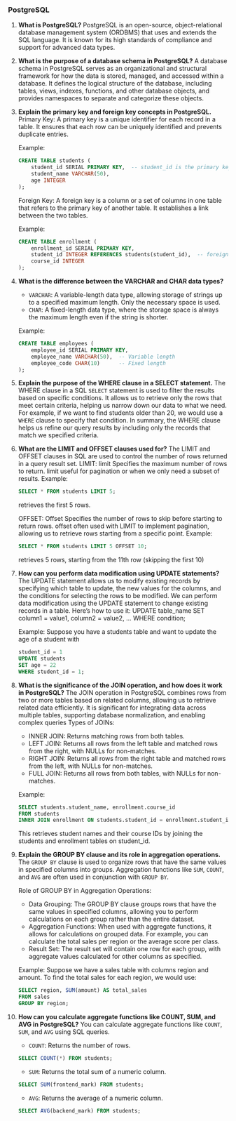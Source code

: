
### PostgreSQL 

1. **What is PostgreSQL?**
   PostgreSQL is an open-source, object-relational database management system (ORDBMS) that uses and extends the SQL language. It is known for its high standards of compliance and support for advanced data types.

2. **What is the purpose of a database schema in PostgreSQL?**
   A database schema in PostgreSQL serves as an organizational and structural framework for how the data is stored, managed, and accessed within a database. It defines the logical structure of the database, including tables, views, indexes, functions, and other database objects, and provides namespaces to separate and categorize these objects.

3. **Explain the primary key and foreign key concepts in PostgreSQL.**
   Primary Key: A primary key is a unique identifier for each record in a table. It ensures that each row can be uniquely identified and prevents duplicate entries.
   
   Example:
   ```sql
   CREATE TABLE students (
       student_id SERIAL PRIMARY KEY,  -- student_id is the primary key
       student_name VARCHAR(50),
       age INTEGER
   );
   ```

   Foreign Key: A foreign key is a column or a set of columns in one table that refers to the primary key of another table. It establishes a link between the two tables.

   Example:
   ```sql
   CREATE TABLE enrollment (
       enrollment_id SERIAL PRIMARY KEY,
       student_id INTEGER REFERENCES students(student_id),  -- foreign key referencing students table
       course_id INTEGER
   );
   ```

4. **What is the difference between the VARCHAR and CHAR data types?**
   - `VARCHAR`: A variable-length data type, allowing storage of strings up to a specified maximum length. Only the necessary space is used.
   - `CHAR`: A fixed-length data type, where the storage space is always the maximum length even if the string is shorter.

   Example:
   ```sql
   CREATE TABLE employees (
       employee_id SERIAL PRIMARY KEY,
       employee_name VARCHAR(50),  -- Variable length
       employee_code CHAR(10)      -- Fixed length
   );
   ```

5. **Explain the purpose of the WHERE clause in a SELECT statement.**
   The WHERE clause in a SQL `SELECT` statement is used to filter the results based on specific conditions. It allows us to retrieve only the rows that meet certain criteria, helping us narrow down our data to what we need. For example, if we want to find students older than 20, we would use a `WHERE` clause to specify that condition. In summary, the WHERE clause helps us refine our query results by including only the records that match we specified criteria.

6. **What are the LIMIT and OFFSET clauses used for?**
   The LIMIT and OFFSET clauses in SQL are used to control the number of rows returned in a query result set.
   LIMIT: 
   limit Specifies the maximum number of rows to return. limit useful for pagination or when we only need a subset of results. 
   Example: 
   ```sql
   SELECT * FROM students LIMIT 5;
   ``` 
   retrieves the first 5 rows.

   OFFSET:
   Offset Specifies the number of rows to skip before starting to return rows. offset often used with LIMIT to implement pagination, allowing us to retrieve rows starting from a specific point. 
   Example: 
   ```sql
   SELECT * FROM students LIMIT 5 OFFSET 10; 
   ```
   retrieves 5 rows, starting from the 11th row (skipping the first 10)


7. **How can you perform data modification using UPDATE statements?**
   The UPDATE statement allows us to modify existing records by specifying which table to update, the new values for the columns, and the conditions for selecting the rows to be modified.
   We can perform data modification using the UPDATE statement to change existing records in a table. Here’s how to use it:
   UPDATE table_name
   SET column1 = value1, column2 = value2, ...
   WHERE condition;

   Example: Suppose you have a students table and want to update the age of a student with 
   ```sql
   student_id = 1
   UPDATE students
   SET age = 22
   WHERE student_id = 1;
   ```

8. **What is the significance of the JOIN operation, and how does it work in PostgreSQL?**
   The JOIN operation in PostgreSQL combines rows from two or more tables based on related columns, allowing us to retrieve related data efficiently. It is significant for integrating data across multiple tables, supporting database normalization, and enabling complex queries
   Types of JOINs:
   - INNER JOIN: Returns matching rows from both tables.
   - LEFT JOIN: Returns all rows from the left table and matched rows from the right, with NULLs for non-matches.
   - RIGHT JOIN: Returns all rows from the right table and matched rows from the left, with NULLs for non-matches.
   - FULL JOIN: Returns all rows from both tables, with NULLs for non-matches.

   Example:
   ```sql
   SELECT students.student_name, enrollment.course_id
   FROM students
   INNER JOIN enrollment ON students.student_id = enrollment.student_id;
   ```
   This retrieves student names and their course IDs by joining the students and enrollment tables on student_id.


9. **Explain the GROUP BY clause and its role in aggregation operations.**
   The `GROUP BY` clause is used to organize rows that have the same values in specified columns into groups. Aggregation functions like `SUM`, `COUNT`, and `AVG` are often used in conjunction with `GROUP BY`.

   Role of GROUP BY in Aggregation Operations:
   - Data Grouping: The GROUP BY clause groups rows that have the same values in specified columns, allowing you to perform calculations on each group rather than the entire dataset.
   - Aggregation Functions: When used with aggregate functions, it allows for calculations on grouped data. For example, you can calculate the total sales per region or the average score per class.
   - Result Set: The result set will contain one row for each group, with aggregate values calculated for other columns as specified.

   Example: 
   Suppose we have a sales table with columns region and amount. To find the total sales for each region, we would use:
   ```sql
   SELECT region, SUM(amount) AS total_sales
   FROM sales
   GROUP BY region;
   ```

10. **How can you calculate aggregate functions like COUNT, SUM, and AVG in PostgreSQL?**
   You can calculate aggregate functions like `COUNT`, `SUM`, and `AVG` using SQL queries.

      - `COUNT`: Returns the number of rows.
      ```sql
      SELECT COUNT(*) FROM students;
      ```

      - `SUM`: Returns the total sum of a numeric column.
      ```sql
      SELECT SUM(frontend_mark) FROM students;
      ```

      - `AVG`: Returns the average of a numeric column.
      ```sql
      SELECT AVG(backend_mark) FROM students;
      ```
